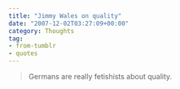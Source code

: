 ```yaml
---
title: "Jimmy Wales on quality"
date: "2007-12-02T03:27:09+00:00"
category: Thoughts
tag:
- from-tumblr
- quotes
---
```

> Germans are really fetishists about quality.  

